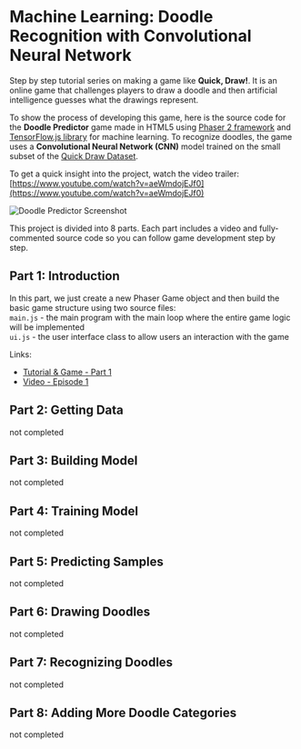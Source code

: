 # Machine Learning: Doodle Recognition with Convolutional Neural Network

Step by step tutorial series on making a game like **Quick, Draw!**. It is an online game that challenges players to draw a doodle and then artificial intelligence guesses what the drawings represent.

To show the process of developing this game, here is the source code for the **Doodle Predictor** game made in HTML5 using [Phaser 2 framework](http://phaser.io/) and [TensorFlow.js library](https://js.tensorflow.org/) for machine learning. To recognize doodles, the game uses a **Convolutional Neural Network (CNN)** model trained on the small subset of the [Quick Draw Dataset](https://quickdraw.withgoogle.com/data).

To get a quick insight into the project, watch the video trailer:  
[https://www.youtube.com/watch?v=aeWmdojEJf0](https://www.youtube.com/watch?v=aeWmdojEJf0)
  
![Doodle Predictor Screenshot](https://raw.githubusercontent.com/ssusnic/Machine-Learning-Doodle-Recognition/master/screenshots/machine_learning_doodle_s1_640x360.png "Doodle Predictor Screenshot")

This project is divided into 8 parts. Each part includes a video and fully-commented source code so you can follow game development step by step.


## Part 1: Introduction 

In this part, we just create a new Phaser Game object and then build the basic game structure using two source files:  
`main.js` - the main program with the main loop where the entire game logic will be implemented  
`ui.js` - the user interface class to allow users an interaction with the game

Links:  
* [Tutorial & Game - Part 1](http://www.askforgametask.com/tutorial/doodle-recognition-convolutional-neural-network-part1)  
* [Video - Episode 1](https://www.youtube.com/watch?v=aeWmdojEJf0)


## Part 2: Getting Data

not completed


## Part 3: Building Model

not completed


## Part 4: Training Model

not completed


## Part 5: Predicting Samples

not completed


## Part 6: Drawing Doodles

not completed


## Part 7: Recognizing Doodles

not completed


## Part 8: Adding More Doodle Categories

not completed

